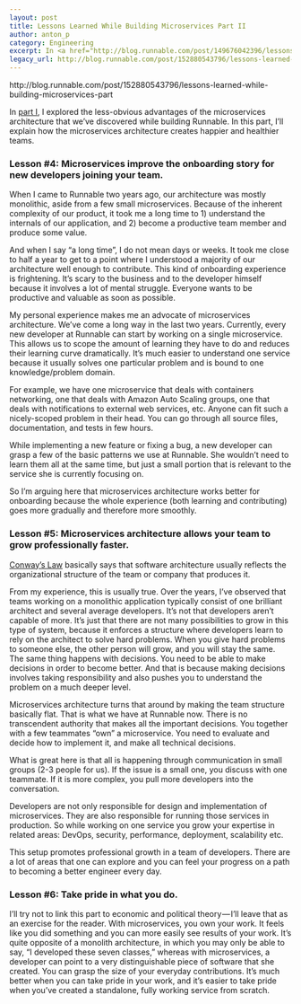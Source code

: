 ```yaml
---
layout: post
title: Lessons Learned While Building Microservices Part II
author: anton_p
category: Engineering
excerpt: In <a href="http://blog.runnable.com/post/149676042396/lessons-learned-while-building-microservices" class="link">part I</a>, I explored the less-obvious advantages of the microservices architecture that we’ve discovered while building Runnable. In this part, I’ll explain how the microservices architecture creates happier and healthier teams.
legacy_url: http://blog.runnable.com/post/152880543796/lessons-learned-while-building-microservices-part
---
```


<div class="legacy-url">http://blog.runnable.com/post/152880543796/lessons-learned-while-building-microservices-part</div>
<p class="p">In <a href="http://blog.runnable.com/post/149676042396/lessons-learned-while-building-microservices" class="link">part I</a>, I explored the less-obvious advantages of the microservices architecture that we’ve discovered while building Runnable. In this part, I’ll explain how the microservices architecture creates happier and healthier teams.</p>
<h3 class="h3">Lesson #4: Microservices improve the onboarding story for new developers joining your team.</h3>
<p class="p">When I came to Runnable two years ago, our architecture was mostly monolithic, aside from a few small microservices. Because of the inherent complexity of our product, it took me a long time to 1) understand the internals of our application, and 2) become a productive team member and produce some value.</p>
<p class="p">And when I say “a long time”, I do not mean days or weeks. It took me close to half a year to get to a point where I understood a majority of our architecture well enough to contribute. This kind of onboarding experience is frightening. It’s scary to the business and to the developer himself because it involves a lot of mental struggle. Everyone wants to be productive and valuable as soon as possible.</p>
<p class="p">My personal experience makes me an advocate of microservices architecture. We’ve come a long way in the last two years. Currently, every new developer at Runnable can start by working on a single microservice. This allows us to scope the amount of learning they have to do and reduces their learning curve dramatically. It’s much easier to understand one service because it usually solves one particular problem and is bound to one knowledge/problem domain.</p>
<p class="p">For example, we have one microservice that deals with containers networking, one that deals with Amazon Auto Scaling groups, one that deals with notifications to external web services, etc. Anyone can fit such a nicely-scoped problem in their head. You can go through all source files, documentation, and tests in few hours.</p>
<p class="p">While implementing a new feature or fixing a bug, a new developer can grasp a few of the basic patterns we use at Runnable. She wouldn’t need to learn them all at the same time, but just a small portion that is relevant to the service she is currently focusing on.</p>
<p class="p">So I’m arguing here that microservices architecture works better for onboarding because the whole experience (both learning and contributing) goes more gradually and therefore more smoothly.</p>
<h3 class="h3">Lesson #5: Microservices architecture allows your team to grow professionally faster.</h3>
<p class="p"><a href="https://en.wikipedia.org/wiki/Conway%27s_law" class="link">Conway’s Law</a> basically says that software architecture usually reflects the organizational structure of the team or company that produces it.</p>
<p class="p">From my experience, this is usually true. Over the years, I’ve observed that teams working on a monolithic application typically consist of one brilliant architect and several average developers. It’s not that developers aren’t capable of more. It’s just that there are not many possibilities to grow in this type of system, because it enforces a structure where developers learn to rely on the architect to solve hard problems. When you give hard problems to someone else, the other person will grow, and you will stay the same. The same thing happens with decisions. You need to be able to make decisions in order to become better. And that is because making decisions involves taking responsibility and also pushes you to understand the problem on a much deeper level.</p>
<p class="p">Microservices architecture turns that around by making the team structure basically flat. That is what we have at Runnable now. There is no transcendent authority that makes all the important decisions. You together with a few teammates “own” a microservice. You need to evaluate and decide how to implement it, and make all technical decisions.</p>
<p class="p">What is great here is that all is happening through communication in small groups (2-3 people for us). If the issue is a small one, you discuss with one teammate. If it is more complex, you pull more developers into the conversation.</p>
<p class="p">Developers are not only responsible for design and implementation of microservices. They are also responsible for running those services in production. So while working on one service you grow your expertise in related areas: DevOps, security, performance, deployment, scalability etc.</p>
<p class="p">This setup promotes professional growth in a team of developers. There are a lot of areas that one can explore and you can feel your progress on a path to becoming a better engineer every day.</p>
<h3 class="h3">Lesson #6: Take pride in what you do.</h3>
<p class="p">I’ll try not to link this part to economic and political theory — I’ll leave that as an exercise for the reader. With microservices, you own your work. It feels like you did something and you can more easily see results of your work. It’s quite opposite of a monolith architecture, in which you may only be able to say, “I developed these seven classes,” whereas with microservices, a developer can point to a very distinguishable piece of software that she created. You can grasp the size of your everyday contributions. It’s much better when you can take pride in your work, and it’s easier to take pride when you’ve created a standalone, fully working service from scratch.</p>
